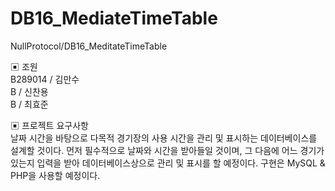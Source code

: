 # DB16_MediateTimeTable
NullProtocol/DB16_MeditateTimeTable

▣ 조원<br>
B289014 / 김만수<br>
B / 신찬용<br>
B / 최효준<br>

▣ 프로젝트 요구사항<br>
날짜 시간을 바탕으로 다목적 경기장의 사용 시간을 관리 및 표시하는 데이터베이스를 설계할 것이다. 먼저 필수적으로 날짜와 시간을 받아들일 것이며, 그 다음에 어느 경기가 있는지 입력을 받아 데이터베이스상으로 관리 및 표시를 할 예정이다. 구현은 MySQL & PHP을 사용할 예정이다.

